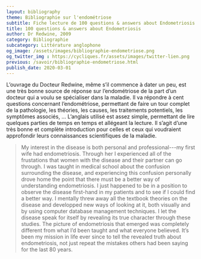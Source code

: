 ```yaml
---
layout: bibliography
theme: Bibliographie sur l'endométriose
subtitle: Fiche lecture de 100 questions & answers about Endometriosis du Docteur Redwine
title: 100 questions & answers about Endometriosis
author: Dr Redwine, 2009
category: Bibliographie
subcategory: Littérature anglophone
og_image: /assets/images/bibliographie-endometriose.png
og_twitter_img : https://cycliques.fr/assets/images/twitter-lien.png
previous: /savoir/bibliographie-endometriose.html
publish_date: 2020-03-01
---
```

L’ouvrage du Docteur Redwine, même s’il commence à dater un peu, est une très bonne source de réponse sur l’endométriose de la part d’un docteur qui a voulu se spécialiser dans la maladie. Il va répondre à cent questions concernant l’endométriose, permettant de faire un tour complet de la pathologie, les théories, les causes, les traitements potentiels, les symptômes associés, …
L’anglais utilisé est assez simple, permettant de lire quelques parties de temps en temps et allégeant la lecture. Il s’agit d’une très bonne et complète introduction pour celles et ceux qui voudraient approfondir leurs connaissances scientifiques de la maladie.

>My interest in the disease is both personal and professional---my first wife had endometriosis. Through her I experienced all of the frustations that women with the disease and their partner can go through. I was taught in medical school about the confusion surrounding the disease, and experiencing this confusion personally drove home the point that there must be a better way of understanding endometriosis. I just happened to be in a position to observe the disease first-hand in my patients and to see if I could find a better way. I mentally threw away all the textbook theories on the disease and developped new ways of looking at it, both visually and by using computer database management techniques. I let the disease speak for itself by revealing its true character through these studies. The picture of endometriosis that emerged was completely different from what I’d been taught and what everyone believed. It’s been my mission in life ever since to tell the revealed truth about endometriosis, not just repeat the mistakes others had been saying for the last 80 years.